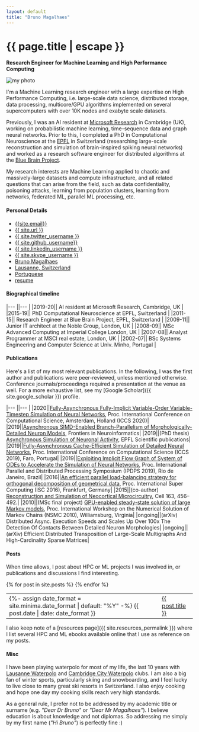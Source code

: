 ```yaml
---
layout: default
title: "Bruno Magalhaes"
---
```


<h1 class="mt-5" itemprop="name headline">{{ page.title | escape }}</h1>

<p class="lead"><b>Research Engineer for Machine Learning and High Performance Computing</b></p>

<div class="row">
  <div class="col-3">
    <img src="{{site.photo}}" class="img-fluid rounded float-left" alt="my photo"/>
  </div>
  <div class="col">
<p>
I'm a Machine Learning research engineer with a large expertise on High Performance Computing, i.e. large-scale data science, distributed storage, data processing, multicore/GPU algorithms implemented on several supercomputers with over 10K nodes and exabyte scale datasets.
</p>

<p>
Previously, I was an AI resident at <a href="https://www.microsoft.com/en-us/research/lab/microsoft-research-cambridge">Microsoft Research</a> in Cambridge (UK), working on probabilistic machine learning, time-sequence data and graph neural networks. Prior to this, I completed a PhD in Computational Neuroscience at the <a href="https://www.epfl.ch/en/">EPFL</a> in Switzerland (researching large-scale reconstruction and simulation of brain-inspired spiking neural networks) and worked as a research software engineer for distributed algorithms at the <a href="https://www.epfl.ch/research/domains/bluebrain/">Blue Brain Project</a>. 
</p>

<p>
My research interests are Machine Learning applied to chaotic and massively-large datasets and compute infrastructure, and all related questions that can arise from the field, such as data confidentiality, poisoning attacks, learning from population clusters, learning from networks, federated ML, parallel ML processing, etc.
</p>
  </div>
</div>

<h4 class="mt-5 mb-3">Personal Details</h4>

<ul class="nav">
  <li class="nav-item">
    <a class="btn btn-link" href="mailto:{{ site.email }}?subject=Hello" class="btn btn-link"><i class="fas fa-envelope" title="Email"></i> {{site.email}}</a>
  </li>
  <li class="nav-item">
    <a class="nav-link" href="{{ site.url }}" class="btn btn-link"><i class="fas fa-mouse-pointer" title="homepage"></i> {{ site.url }} </a>
  </li>
  <li class="nav-item">
    <a class="btn btn-link" href="https://twitter.com/{{ site.twitter_username }}" class="btn btn-link"><i class="fab fa-fw fa-twitter-square" ></i> {{ site.twitter_username }} </a>
  </li>
  <li class="nav-item">
    <a class="btn btn-link" href="https://github.com/{{ site.github_username }}" class="btn btn-link"><i class="fab fa-fw fa-github" ></i>{{ site.github_username}}</a>
  </li>
  <li class="nav-item">
    <a class="btn btn-link" href="https://www.linkedin.com/in/{{ site.linkedin_username }}" class="btn btn-link"><i class="fab fa-linkedin" ></i> {{ site.linkedin_username }}</a>
  </li>
  <li class="nav-item">
    <a class="btn btn-link" href="skype:{{ site.skype_username }}" class="btn btn-link"><i class="fab fa-skype" aria-hidden="true"></i> {{ site.skype_username }} </a>
  </li>
  <li class="nav-item">
    <a class="nav-item btn btn-link" href="{{ site.google_scholar }}" class="btn btn-link"><i class="ai ai-google-scholar ai-1x"  title="Google Scholar"></i> Bruno Magalhaes</a>
  </li>
  <li class="nav-item">
    <a class="nav-link btn btn-link" href="https://en.wikipedia.org/wiki/Lausanne"><i class="fa fa-home"  title="Home"></i> Lausanne, Switzerland</a>
  </li>
  <li class="nav-item">
    <a class="nav-link btn btn-link" href="https://en.wikipedia.org/wiki/Portugal"><i class="fas fa-passport"  title="Nationality"></i> Portuguese</a>
  </li>
  <div class="noprint">
    <li class="nav-item">
      <a class="btn btn-link" href="{{ site.resume }}"><i class="far fa-user-circle"  title="resume"></i> resume</a>
    </li>
  </div>
  <!--
  <div class="noprint">
    <li class="nav-item">
      <a class="btn btn-link" href="javascript:window.print()"><i class="fas fa-download" title="download this page"></i> Download this page</a>
    </li>
  </div>
  -->
</ul>

<!--
<h4 class="mt-5 mb-3">Research Interests</h4>

I'm interested in applying Machine Learning to solve big engineering problems. When such ML systems don't exist, I like to create them, or at least face the challenge of trying. There are two big questions that I faced in life and would like to solve at some point, for the benefit of all:
- How to scale the processing of machine learning systems ([Moore's Law](https://en.wikipedia.org/wiki/Moore%27s_law)) to adapt to the exponential growth of new-generation data such as bots, generative ML, etc? For this I tend to read about decentralized and federated ML;
- How to make artificial neurons learn like spiking neurons, i.e. without back-propagation, loss function, and iterations?

<h4 class="mt-5 mb-3">Education</h4>

asdsa

-->

<h4 class="mt-5 mb-3">Biographical timeline</h4>


<!--
  <table class="mt-3">
      <tr>
        <td style="min-width:70px"> 2019-20 </td>
        <td> <b> AI resident at Microsoft Research, Cambridge, UK </b> </td>
      </tr>
      <tr> <td/> <td>
         We improved the load balancing of the CPU (and later storage) of thousands of Exchange email servers, dictated by the usage of individual email users across daytime, location, and logging information with over 2 exabytes of information. We provided a better mapping of user-to-CPU and a better answer to the question "which user should be allocated to each server at a given interval" by learning time series from user usage patterns. We implemented several algorithms to efficiently handle and do feature extraction on such distributed dataset. We later used Deep Neural Nets, Recursive Neural Nets, GRUs Encoder-Decoder with Attention Mechanism, and Bayesian Optimization (closed-form, Variational Inference, Markov Chain Monte Carlo) to learn from the data;
      </td> </tr>
      <tr> <td/> <td>
         We also built a recommendation system on a distributed graph with over a trillion edges, mapping all Meetings, Documents, Users and Emails. We developed several techniques to efficiently traverse the graph and filter the subgraph that would best relate to the query of similarity for two given nodes. This similarity metric would be learnt using a Graph Neural Net and Deep Neural Nets and the target would allow similar nodes to be recommended when creating meetings or emails; 
      </td> </tr>
  </table>
-->

|--- ||--- |
|2019-20|| AI resident at Microsoft Research, Cambridge, UK |
|2015-19|| PhD Computational Neuroscience at EPFL, Switzerland |
|2011-15|| Research Engineer at Blue Brain Project, EPFL, Switzerland |
|2009-11|| Junior IT architect at the Noble Group, London, UK |
|2008-09|| MSc Advanced Computing at Imperial College London, UK |
|2007-08|| Analyst Programmer at MSCI real estate, London, UK |
|2002-07|| BSc Systems Engineering and Computer Science at Univ. Minho, Portugal |

<h4 class="mt-5 mb-3">Publications</h4>

Here's a list of my most relevant publications. In the following, I was the first author and publications were peer-reviewed, unless mentioned otherwise. Conference journals/proceedings required a presentation at the venue as well. For a more exhaustive list, see my [Google Scholar]({{ site.google_scholar }}) profile.

|--- ||--- |
|2020||[Fully-Asynchronous Fully-Implicit Variable-Order Variable-Timestep Simulation of Neural Networks](https://arxiv.org/abs/1907.00670), Proc. International Conference on Computational Science, Amsterdam, Holland (ICCS 2020)|
|2019||[Asynchronous SIMD-Enabled Branch-Parallelism of Morphologically-Detailed Neuron Models](https://www.frontiersin.org/articles/10.3389/fninf.2019.00054/full), Frontiers in Neuroinformatics|
|2019||(PhD thesis) [Asynchronous Simulation of Neuronal Activity](https://infoscience.epfl.ch/record/268035?ln=en), EPFL Scientific publications|
|2019||[Fully-Asynchronous Cache-Efficient Simulation of Detailed Neural Networks](https://www.researchgate.net/publication/333664427_Fully-Asynchronous_Cache-Efficient_Simulation_of_Detailed_Neural_Networks), Proc.  International Conference on Computational Science (ICCS 2019), Faro, Portugal|
|2019||[Exploiting Implicit Flow Graph of System of ODEs to Accelerate the Simulation of Neural Networks](https://ieeexplore.ieee.org/abstract/document/8821008), Proc. International Parallel and Distributed Processing Symposium (IPDPS 2019), Rio de Janeiro, Brazil|
|2016||[An efficient parallel load-balancing strategy for orthogonal decomposition of geometrical data](http://link.springer.com/chapter/10.1007/978-3-319-41321-1_5), Proc. International Super Computing (ISC 2016), Frankfurt, Germany|
|2015||(co-author) [Reconstruction and Simulation of Neocortical Microcircuitry](http://www.cell.com/abstract/S0092-8674(15)01191-5), Cell 163, 456–492.|
|2010||(MSc final project) [GPU-enabled steady-state solution of large Markov models](http://eprints.ma.man.ac.uk/1533/), Proc. International Workshop on the Numerical Solution of Markov Chains (NSMC 2010), Williamsburg, Virginia|
|ongoing||(arXiv) Distributed Async. Execution Speeds and Scales Up Over 100x The Detection Of Contacts Between Detailed Neuron Morphologies|
|ongoing||(arXiv) Efficient Distributed Transposition of Large-Scale Multigraphs And High-Cardinality Sparse Matrices|


<div class="noprint">
<h4 class="mt-5 mb-3">Posts</h4>

When time allows, I post about HPC or ML projects I was involved in, or publications and discussions I find interesting.

  <table class="mt-3">
  {% for post in site.posts %}
      <tr>
      <td class="align-top">
        {%- assign date_format = site.minima.date_format | default: "%Y" -%}
        {{ post.date | date: date_format }}
      </td>
      <td><span style="display:inline-block; width:0.2cm;"></span></td>
      <td class="align-top">
      <a href="{{ post.url }}">{{ post.title }}</a>
      </td>
      </tr>
  {% endfor %}
  </table>
</div> <!-- noprint -->

I also keep note of a [resources page]({{ site.resources_permalink }}) where I list several HPC and ML ebooks available online that I use as reference on my posts. 

<h4 class="mt-5 mb-3">Misc</h4>

I have been playing waterpolo for most of my life, the last 10 years with [Lausanne Waterpolo](https://lausannenatation.ch/section/waterpolo/) and [Cambridge City Waterpolo](https://www.cambridgewaterpolo.co.uk/) clubs. I am also a big fan of winter sports, particularly skiing and snowboarding, and I feel lucky to live close to many great ski resorts in Switzerland. I also enjoy cooking and hope one day my cooking skills reach very high standards.

As a general rule, I prefer not to be addressed by my academic title or surname (e.g. *"Dear Dr Bruno"* or *"Dear Mr Magalhaes"*). I believe education is about knowledge and not diplomas. So addressing me simply by my first name (*"Hi Bruno"*) is perfectly fine :)
